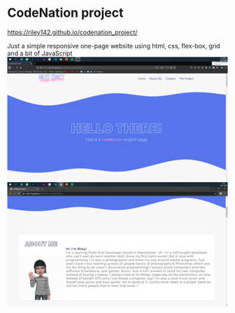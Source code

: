 # CodeNation project

https://riley142.github.io/codenation_project/

Just a simple responsive one-page website using html, css, flex-box, grid and a bit of JavaScript
![](img/screen1.png)
![](img/screen2.png)
